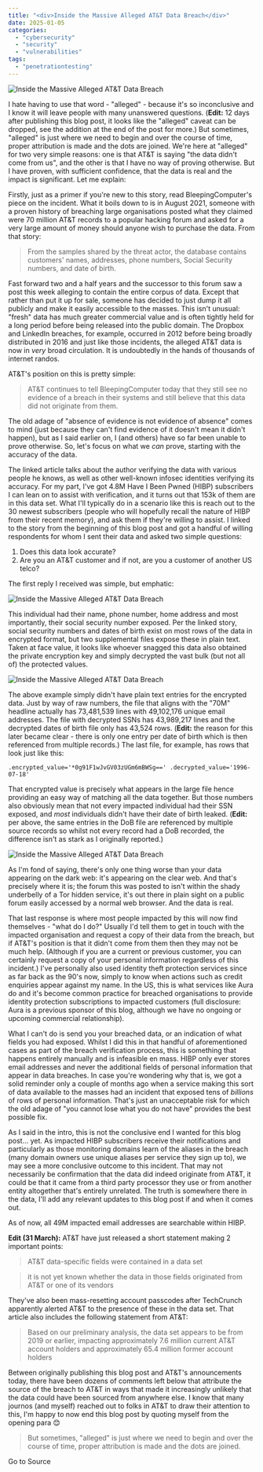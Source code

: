 ```yaml
---
title: "<div>Inside the Massive Alleged AT&T Data Breach</div>"
date: 2025-01-05
categories: 
  - "cybersecurity"
  - "security"
  - "vulnerabilities"
tags: 
  - "penetrationtesting"
---
```


![Inside the Massive Alleged AT&T Data Breach](https://www.troyhunt.com/content/images/2024/03/ezgif-4-4feebf3c7a.jpg)

I hate having to use that word - "alleged" - because it's so inconclusive and I know it will leave people with many unanswered questions. (**Edit:** 12 days after publishing this blog post, it looks like the "alleged" caveat can be dropped, see the addition at the end of the post for more.) But sometimes, "alleged" is just where we need to begin and over the course of time, proper attribution is made and the dots are joined. We're here at "alleged" for two very simple reasons: one is that AT&T is saying "the data didn't come from us", and the other is that I have no way of proving otherwise. But I have proven, with sufficient confidence, that the data is real and the impact is significant. Let me explain:

Firstly, just as a primer if you're new to this story, read BleepingComputer's piece on the incident. What it boils down to is in August 2021, someone with a proven history of breaching large organisations posted what they claimed were 70 million AT&T records to a popular hacking forum and asked for a very large amount of money should anyone wish to purchase the data. From that story:

> From the samples shared by the threat actor, the database contains customers' names, addresses, phone numbers, Social Security numbers, and date of birth.

Fast forward two and a half years and the successor to this forum saw a post this week alleging to contain the entire corpus of data. Except that rather than put it up for sale, someone has decided to just dump it all publicly and make it easily accessible to the masses. This isn't unusual: "fresh" data has much greater commercial value and is often tightly held for a long period before being released into the public domain. The Dropbox and LinkedIn breaches, for example, occurred in 2012 before being broadly distributed in 2016 and just like those incidents, the alleged AT&T data is now in _very_ broad circulation. It is undoubtedly in the hands of thousands of internet randos.

AT&T's position on this is pretty simple:

> AT&T continues to tell BleepingComputer today that they still see no evidence of a breach in their systems and still believe that this data did not originate from them.

The old adage of "absence of evidence is not evidence of absence" comes to mind (just because they can't find evidence of it doesn't mean it didn't happen), but as I said earlier on, I (and others) have so far been unable to prove otherwise. So, let's focus on what we _can_ prove, starting with the accuracy of the data.

The linked article talks about the author verifying the data with various people he knows, as well as other well-known infosec identities verifying its accuracy. For my part, I've got 4.8M Have I Been Pwned (HIBP) subscribers I can lean on to assist with verification, and it turns out that 153k of them are in this data set. What I'll typically do in a scenario like this is reach out to the 30 newest subscribers (people who will hopefully recall the nature of HIBP from their recent memory), and ask them if they're willing to assist. I linked to the story from the beginning of this blog post and got a handful of willing respondents for whom I sent their data and asked two simple questions:

1. Does this data look accurate?
2. Are you an AT&T customer and if not, are you a customer of another US telco?

The first reply I received was simple, but emphatic:

![Inside the Massive Alleged AT&T Data Breach](https://www.troyhunt.com/content/images/2024/03/GI_kjAfbQAA1eHV.jpg)

This individual had their name, phone number, home address and most importantly, their social security number exposed. Per the linked story, social security numbers and dates of birth exist on most rows of the data in encrypted format, but two supplemental files expose these in plain text. Taken at face value, it looks like whoever snagged this data also obtained the private encryption key and simply decrypted the vast bulk (but not all of) the protected values.

![Inside the Massive Alleged AT&T Data Breach](https://www.troyhunt.com/content/images/2024/03/GI_kxrkbYAAzxjz.jpg)

The above example simply didn't have plain text entries for the encrypted data. Just by way of raw numbers, the file that aligns with the "70M" headline actually has 73,481,539 lines with 49,102,176 unique email addresses. The file with decrypted SSNs has 43,989,217 lines and the decrypted dates of birth file only has 43,524 rows. (**Edit:** the reason for this later became clear - there is only one entry per date of birth which is then referenced from multiple records.) The last file, for example, has rows that look just like this:

```
.encrypted_value='*0g91F1wJvGV03zUGm6mBWSg==' .decrypted_value='1996-07-18'
```

That encrypted value is precisely what appears in the large file hence providing an easy way of matching all the data together. But those numbers also obviously mean that not every impacted individual had their SSN exposed, and _most_ individuals didn't have their date of birth leaked. (**Edit:** per above, the same entries in the DoB file are referenced by multiple source records so whilst not every record had a DoB recorded, the difference isn't as stark as I originally reported.)

![Inside the Massive Alleged AT&T Data Breach](https://www.troyhunt.com/content/images/2024/03/GI_xf24asAEPboF.jpg)

As I'm fond of saying, there's only one thing worse than your data appearing on the dark web: it's appearing on the clear web. And that's precisely where it is; the forum this was posted to isn't within the shady underbelly of a Tor hidden service, it's out there in plain sight on a public forum easily accessed by a normal web browser. And the data is real.

That last response is where most people impacted by this will now find themselves - "what do I do?" Usually I'd tell them to get in touch with the impacted organisation and request a copy of their data from the breach, but if AT&T's position is that it didn't come from them then they may not be much help. (Although if you are a current or previous customer, you can certainly request a copy of your personal information regardless of this incident.) I've personally also used identity theft protection services since as far back as the 90's now, simply to know when actions such as credit enquiries appear against my name. In the US, this is what services like Aura do and it's become common practice for breached organisations to provide identity protection subscriptions to impacted customers (full disclosure: Aura is a previous sponsor of this blog, although we have no ongoing or upcoming commercial relationship).

What I can't do is send you your breached data, or an indication of what fields you had exposed. Whilst I did this in that handful of aforementioned cases as part of the breach verification process, this is something that happens entirely manually and is infeasible en mass. HIBP only ever stores email addresses and never the additional fields of personal information that appear in data breaches. In case you're wondering why that is, we got a solid reminder only a couple of months ago when a service making this sort of data available to the masses had an incident that exposed tens of _billions_ of rows of personal information. That's just an unacceptable risk for which the old adage of "you cannot lose what you do not have" provides the best possible fix.

As I said in the intro, this is not the conclusive end I wanted for this blog post... yet. As impacted HIBP subscribers receive their notifications and particularly as those monitoring domains learn of the aliases in the breach (many domain owners use unique aliases per service they sign up to), we may see a more conclusive outcome to this incident. That may not necessarily be confirmation that the data did indeed originate from AT&T, it could be that it came from a third party processor they use or from another entity altogether that's entirely unrelated. The truth is somewhere there in the data, I'll add any relevant updates to this blog post if and when it comes out.

As of now, all 49M impacted email addresses are searchable within HIBP.

**Edit (31 March):** AT&T have just released a short statement making 2 important points:

> AT&T data-specific fields were contained in a data set

> it is not yet known whether the data in those fields originated from AT&T or one of its vendors

They've also been mass-resetting account passcodes after TechCrunch apparently alerted AT&T to the presence of these in the data set. That article also includes the following statement from AT&T:

> Based on our preliminary analysis, the data set appears to be from 2019 or earlier, impacting approximately 7.6 million current AT&T account holders and approximately 65.4 million former account holders

Between originally publishing this blog post and AT&T's announcements today, there have been dozens of comments left below that attribute the source of the breach to AT&T in ways that made it increasingly unlikely that the data could have been sourced from anywhere else. I know that many journos (and myself) reached out to folks in AT&T to draw their attention to this, I'm happy to now end this blog post by quoting myself from the opening para 😊

> But sometimes, "alleged" is just where we need to begin and over the course of time, proper attribution is made and the dots are joined.

Go to Source
